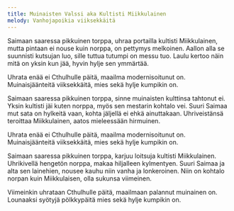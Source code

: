 ```yaml
---
title: Muinaisten Valssi aka Kultisti Miikkulainen
melody: Vanhojapoikia viiksekkäitä
---
```


Saimaan saaressa pikkuinen torppa,
uhraa portailla kultisti Miikkulainen,
mutta pintaan ei nouse kuin norppa,
on pettymys melkoinen.
Aallon alla se suunnisti kutsujan luo,
sille tuttua tutumpi on messu tuo.
Laulu kertoo näin mitä on yksin kun jää,
hyvin hylje sen ymmärtää.

Uhrata enää ei Cthulhulle päitä,
maailma modernisoitunut on.
Muinaisjäänteitä viiksekkäitä,
mies sekä hylje kumpikin on.

Saimaan saaressa pikkuinen torppa,
sinne muinaisten kulttinsa tahtonut ei.
Yksin kultisti jäi kuten norppa,
myös sen mestarin kohtalo vei.
Suuri Saimaa mut sata on hylkeitä vaan,
kohta jäljellä ei ehkä ainuttakaan.
Uhriveistänsä teroittaa Miikkulainen,
aatos mieleessään hirmuinen.

Uhrata enää ei Cthulhulle päitä,
maailma modernisoitunut on.
Muinaisjäänteitä viiksekkäitä,
mies sekä hylje kumpikin on.

Saimaan saaressa pikkuinen torppa,
karjuu loitsuja kultisti Miikkulainen.
Uhrikivellä hengetön norppa,
makaa hiljalleen kylmentyen.
Suuri Saimaa ja alta sen lainehien,
nousee kauhu niin vanha ja lonkeroinen.
Niin on kohtalo norpan kuin Miikkulaisen,
olla sukunsa viimeinen.

Viimeinkin uhrataan Cthulhulle päitä,
maailmaan palannut muinainen on.
Lounaaksi syötyjä pölkkypäitä
mies sekä hylje kumpikin on.
